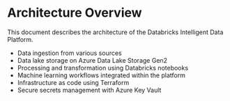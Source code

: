 # Architecture Overview

This document describes the architecture of the Databricks Intelligent Data Platform.

- Data ingestion from various sources
- Data lake storage on Azure Data Lake Storage Gen2
- Processing and transformation using Databricks notebooks
- Machine learning workflows integrated within the platform
- Infrastructure as code using Terraform
- Secure secrets management with Azure Key Vault
